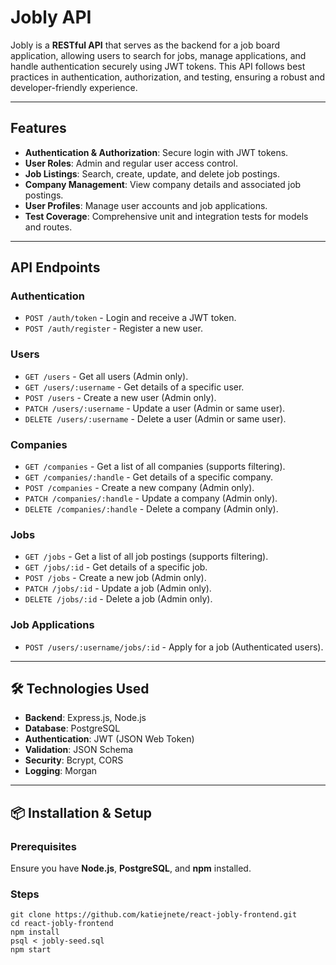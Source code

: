 # Jobly API

Jobly is a **RESTful API** that serves as the backend for a job board application, allowing users to search for jobs, manage applications, and handle authentication securely using JWT tokens. This API follows best practices in authentication, authorization, and testing, ensuring a robust and developer-friendly experience.

---

## Features

- **Authentication & Authorization**: Secure login with JWT tokens.
- **User Roles**: Admin and regular user access control.
- **Job Listings**: Search, create, update, and delete job postings.
- **Company Management**: View company details and associated job postings.
- **User Profiles**: Manage user accounts and job applications.
- **Test Coverage**: Comprehensive unit and integration tests for models and routes.

---

## API Endpoints

### **Authentication**
- `POST /auth/token` - Login and receive a JWT token.
- `POST /auth/register` - Register a new user.

### **Users**
- `GET /users` - Get all users (Admin only).
- `GET /users/:username` - Get details of a specific user.
- `POST /users` - Create a new user (Admin only).
- `PATCH /users/:username` - Update a user (Admin or same user).
- `DELETE /users/:username` - Delete a user (Admin or same user).

### **Companies**
- `GET /companies` - Get a list of all companies (supports filtering).
- `GET /companies/:handle` - Get details of a specific company.
- `POST /companies` - Create a new company (Admin only).
- `PATCH /companies/:handle` - Update a company (Admin only).
- `DELETE /companies/:handle` - Delete a company (Admin only).

### **Jobs**
- `GET /jobs` - Get a list of all job postings (supports filtering).
- `GET /jobs/:id` - Get details of a specific job.
- `POST /jobs` - Create a new job (Admin only).
- `PATCH /jobs/:id` - Update a job (Admin only).
- `DELETE /jobs/:id` - Delete a job (Admin only).

### **Job Applications**
- `POST /users/:username/jobs/:id` - Apply for a job (Authenticated users).

---

## 🛠️ Technologies Used

- **Backend**: Express.js, Node.js
- **Database**: PostgreSQL
- **Authentication**: JWT (JSON Web Token)
- **Validation**: JSON Schema
- **Security**: Bcrypt, CORS
- **Logging**: Morgan

---

## 📦 Installation & Setup

### Prerequisites
Ensure you have **Node.js**, **PostgreSQL**, and **npm** installed.

### Steps
`git clone https://github.com/katiejnete/react-jobly-frontend.git`  
`cd react-jobly-frontend`  
`npm install`  
`psql < jobly-seed.sql`  
`npm start`   

